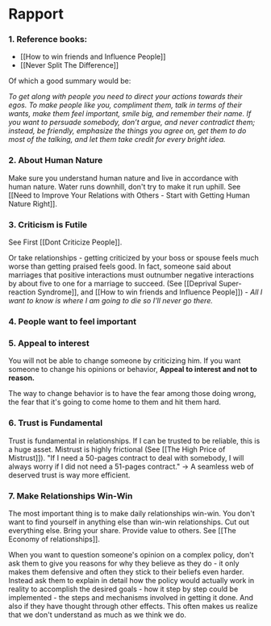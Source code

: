 # Rapport



### 1. Reference books:
- [[How to win friends and Influence People]]
- [[Never Split The Difference]]

Of which a good summary would be:

_To get along with people you need to direct your actions towards their egos. To make people like you, compliment them, talk in terms of their wants, make them feel important, smile big, and remember their name. If you want to persuade somebody, don’t argue, and never contradict them; instead, be friendly, emphasize the things you agree on, get them to do most of the talking, and let them take credit for every bright idea._

### 2. About Human Nature
Make sure you understand human nature and live in accordance with human nature. Water runs downhill, don't try to make it run uphill. See [[Need to Improve Your Relations with Others - Start with Getting Human Nature Right]].



### 3. Criticism is Futile
See First [[Dont Criticize People]].

Or take relationships - getting criticized by your boss or spouse feels much worse than getting praised feels good. In fact, someone said about marriages that positive interactions must outnumber negative interactions by about five to one for a marriage to succeed. (See [[Deprival Super-reaction Syndrome]], and [[How to win friends and Influence People]]) - *All I want to know is where I am going to die so I'll never go there.*

### 4. People want to feel important

### 5. Appeal to interest
You will not be able to change someone by criticizing him. If you want someone to change his opinions or behavior, **Appeal to interest and not to reason.**

The way to change behavior is to have the fear among those doing wrong, the fear that it's going to come home to them and hit them hard.

### 6. Trust is Fundamental
Trust is fundamental in relationships. If I can be trusted to be reliable, this is a huge asset. Mistrust is highly frictional (See [[The High Price of Mistrust]]). "If I need a 50-pages contract to deal with somebody, I will always worry if I did not need a 51-pages contract." -> A seamless web of deserved trust is way more efficient.

### 7. Make Relationships Win-Win
The most important thing is to make daily relationships win-win. You don't want to find yourself in anything else than win-win relationships. Cut out everything else. Bring your share. Provide value to others. See [[The Economy of relationships]].












When you want to question someone's opinion on a complex policy, don't ask them to give you reasons for why they believe as they do - it only makes them defensive and often they stick to their beliefs even harder. Instead ask them to explain in detail how the policy would actually work in reality to accomplish the desired goals - how it step by step could be implemented - the steps and mechanisms involved in getting it done. And also if they have thought through other effects. This often makes us realize that we don't understand as much as we think we do.


